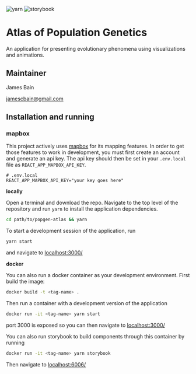 ![yarn](https://img.shields.io/badge/yarn->=v1.22.0-blue)
![storybook](https://img.shields.io/badge/storybook->=v6.1.21-blue)

# Atlas of Population Genetics

An application for presenting evolutionary phenomena using visualizations and animations.

## Maintainer

James Bain

<jamescbain@gmail.com>


## Installation and running

### mapbox

This project actively uses [mapbox](https://docs.mapbox.com/) for its mapping features. In order to get those features to work in development, you must first create an account and generate an api key. The api key should then be set in your `.env.local` file as `REACT_APP_MAPBOX_API_KEY`. 

```
# .env.local
REACT_APP_MAPBOX_API_KEY="your key goes here"
```

**locally**

Open a terminal and download the repo. Navigate to the top level of the repository and run `yarn` to install the application dependencies.

```sh
cd path/to/popgen-atlas && yarn
```

To start a development session of the application, run 

```sh
yarn start
```

and navigate to <localhost:3000/>

**docker**

You can also run a docker container as your development environment. First build the image:

```sh
docker build -t <tag-name> .
```

Then run a container with a development version of the application

```sh
docker run -it <tag-name> yarn start
```

port 3000 is exposed so you can then navigate to <localhost:3000/>

You can also run storybook to build components through this container by running 

```sh
docker run -it <tag-name> yarn storybook
```

Then navigate to <localhost:6006/>
